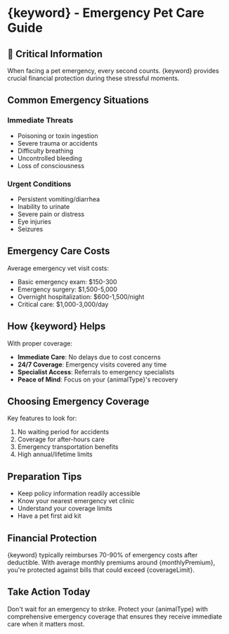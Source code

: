 # {keyword} - Emergency Pet Care Guide

## 🚨 Critical Information

When facing a pet emergency, every second counts. {keyword} provides crucial financial protection during these stressful moments.

## Common Emergency Situations

### Immediate Threats
- Poisoning or toxin ingestion
- Severe trauma or accidents
- Difficulty breathing
- Uncontrolled bleeding
- Loss of consciousness

### Urgent Conditions
- Persistent vomiting/diarrhea
- Inability to urinate
- Severe pain or distress
- Eye injuries
- Seizures

## Emergency Care Costs

Average emergency vet visit costs:
- Basic emergency exam: $150-300
- Emergency surgery: $1,500-5,000
- Overnight hospitalization: $600-1,500/night
- Critical care: $1,000-3,000/day

## How {keyword} Helps

With proper coverage:
- **Immediate Care**: No delays due to cost concerns
- **24/7 Coverage**: Emergency visits covered any time
- **Specialist Access**: Referrals to emergency specialists
- **Peace of Mind**: Focus on your {animalType}'s recovery

## Choosing Emergency Coverage

Key features to look for:
1. No waiting period for accidents
2. Coverage for after-hours care
3. Emergency transportation benefits
4. High annual/lifetime limits

## Preparation Tips

- Keep policy information readily accessible
- Know your nearest emergency vet clinic
- Understand your coverage limits
- Have a pet first aid kit

## Financial Protection

{keyword} typically reimburses 70-90% of emergency costs after deductible. With average monthly premiums around {monthlyPremium}, you're protected against bills that could exceed {coverageLimit}.

## Take Action Today

Don't wait for an emergency to strike. Protect your {animalType} with comprehensive emergency coverage that ensures they receive immediate care when it matters most.